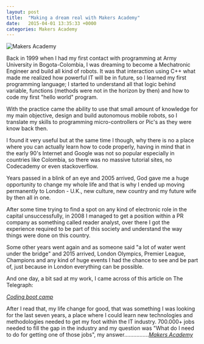 ```yaml
---
layout: post
title:  "Making a dream real with Makers Academy"
date:   2015-04-01 13:35:33 +0000
categories: Makers Academy
---
```


<img src="https://www.dropbox.com/s/jq4cx7oy4mr0spy/makers-academy.png?dl=1" alt="Makers Academy">

Back in 1999 when I had my first contact with programming at Army University in
Bogota-Colombia, I was dreaming to become a Mechatronic Engineer and build all
kind of robots. It was that interaction using C++ what made me realized how
powerful IT will be in future, so I learned my first programming language; I
started to understand all that logic behind variable, functions  (methods were
not in the horizon by then) and how to code my first "hello world" program.

With the practice came the ability to use that small amount of knowledge for my
main objective, design and build autonomous mobile robots, so I translate my
skills to programming micro-controllers or Pic's as they were know back then.

I found it very useful but at the same time I though, why there is no a place
where you can actually learn how to code properly, having in mind that in the
early 90's Internet and Google was not so popular especially in countries like
Colombia, so there was no massive tutorial sites, no Codecademy or even
stackoverflow.

Years passed in a blink of an eye and 2005 arrived, God gave me a huge
opportunity to change my whole life and that is why I ended up moving
permanently to London - U.K., new culture, new country and my future wife by
then all in one.

After some time trying to find a spot on any kind of electronic role in the
capital unsuccessfully, in 2008 I managed to get a position within a PR company
as something called reader analyst, over there I got the experience required to
be part of this society and understand the way things were done on this country.

Some other years went again and as someone said "a lot of water went under the
bridge" and 2015 arrived, London Olympics, Premier League, Champions and any kind
of huge events I had the chance to see and be part of, just because in London
everything can be possible.

And one day, a bit sad at my work, I came across of this article on The Telegraph:

[*Coding boot camp*](http://www.telegraph.co.uk/sponsored/technology/computer-coding/11779855/coding-courses-uk.html)

After I read that, my life change for good, that was something I was looking for
the last seven years, a place where I could learn new technologies and methodologies
needed to get my foot within the IT industry. 700.000+ jobs needed to fill the
gap in the industry and my question was "What do I need to do for getting one of
those jobs", my answer................[*Makers Academy*](www.makersacademy.com/)
